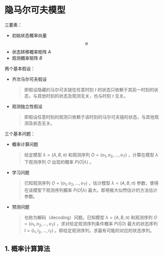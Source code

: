 # 隐马尔可夫模型

三要素：

- 初始状态概率向量 $$\pi$$
- 状态转移概率矩阵 $A$
- 观测概率矩阵 $B$

两个基本假设：

- 齐次马尔可夫假设

  > 即假设隐藏的马尔可夫链在任意时刻 $t$ 的状态只依赖于其前一时刻的状态，与其他时刻的状态及观测无关，也与时刻 $t$ 无关。

- 观测独立性假设

  > 即假设任意时刻的观测只依赖于该时刻的马尔可夫链的状态，与其他观测及状态无关。

三个基本问题：

- 概率计算问题

  > 给定模型 $\lambda = (A, B, \pi)$ 和观测序列 $O = (o_1, o_2, ..., o_T)$ ，计算在模型 $\lambda$ 下观测序列 $O$ 出现的概率 $P(O|\lambda)$ 。

- 学习问题

  > 已知观测序列 $O = (o_1, o_2, ..., o_T)$ ，估计模型 $\lambda = (A, B, \pi)$ 参数，使得在该模型下观测序列概率 $P(O|\lambda)$ 最大。即用极大似然估计的方法估计参数。

- 预测问题

  > 也称为解码（decoding）问题。已知模型 $\lambda = (A, B, \pi)$ 和观测序列 $O = (o_1, o_2, ..., o_T)$ ，求对给定观测序列条件概率 $P(I|O)$ 最大的状态序列 $I = (i_1, i_2, ..., i_T)$ 。即给定观测序列，求最有可能的对应的状态序列。

## 1. 概率计算算法

